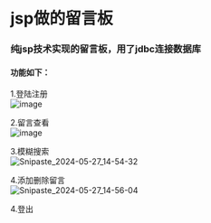# jsp做的留言板
### 纯jsp技术实现的留言板，用了jdbc连接数据库
#### 功能如下：
1.登陆注册<br>
![image](https://github.com/jidzery/jsp_code/assets/132372447/b1d0c805-43a4-472f-b65c-5f3fe8d4b4e9)


2.留言查看<br>
![image](https://github.com/jidzery/jsp_code/assets/132372447/9bf3bac2-81ca-445d-8202-a22505906838)


3.模糊搜索<br>
![Snipaste_2024-05-27_14-54-32](https://github.com/jidzery/jsp_code/assets/132372447/aab9c728-b305-4935-a322-5a0ffed559ee)


4.添加删除留言<br>
![Snipaste_2024-05-27_14-56-04](https://github.com/jidzery/jsp_code/assets/132372447/677bff03-fdf2-4bb0-973a-782c9401ddc1)


4.登出
